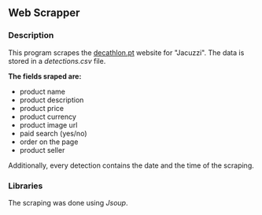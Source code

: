 ## Web Scrapper
### Description

This program scrapes the [decathlon.pt](https://www.decathlon.pt/) website for "Jacuzzi".
The data is stored in a *detections.csv* file.

**The fields sraped are:**
- product name
- product description
- product price
- product currency
- product image url
- paid search (yes/no)
- order on the page
- product seller

Additionally, every detection contains the date and the time of the scraping.
 
### Libraries

The scraping was done using *Jsoup*.